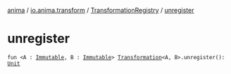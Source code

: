[anima](../../index.md) / [io.anima.transform](../index.md) / [TransformationRegistry](index.md) / [unregister](./unregister.md)

# unregister

`fun <A : `[`Immutable`](../-immutable/index.md)`, B : `[`Immutable`](../-immutable/index.md)`> `[`Transformation`](../-transformation/index.md)`<A, B>.unregister(): `[`Unit`](https://kotlinlang.org/api/latest/jvm/stdlib/kotlin/-unit/index.html)